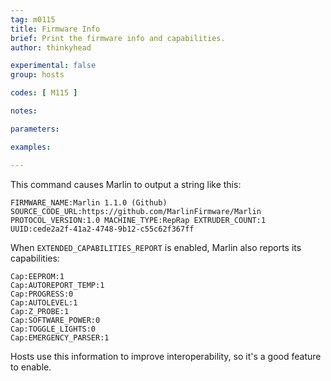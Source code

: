 ```yaml
---
tag: m0115
title: Firmware Info
brief: Print the firmware info and capabilities.
author: thinkyhead

experimental: false
group: hosts

codes: [ M115 ]

notes:

parameters:

examples:

---
```

This command causes Marlin to output a string like this:

```
FIRMWARE_NAME:Marlin 1.1.0 (Github) SOURCE_CODE_URL:https://github.com/MarlinFirmware/Marlin PROTOCOL_VERSION:1.0 MACHINE_TYPE:RepRap EXTRUDER_COUNT:1 UUID:cede2a2f-41a2-4748-9b12-c55c62f367ff
```

When `EXTENDED_CAPABILITIES_REPORT` is enabled, Marlin also reports its capabilities:

```
Cap:EEPROM:1
Cap:AUTOREPORT_TEMP:1
Cap:PROGRESS:0
Cap:AUTOLEVEL:1
Cap:Z_PROBE:1
Cap:SOFTWARE_POWER:0
Cap:TOGGLE_LIGHTS:0
Cap:EMERGENCY_PARSER:1
```

Hosts use this information to improve interoperability, so it's a good feature to enable.
